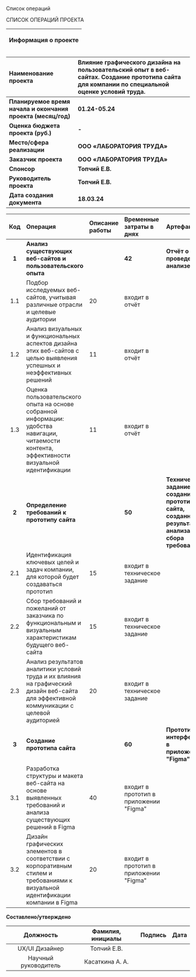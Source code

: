 ﻿Список операций

СПИСОК ОПЕРАЦИЙ ПРОЕКТА

|<p>**Информация о проекте**</p><p></p>|
| :-: |

|**Наименование проекта**|**Влияние графического дизайна на пользовательский опыт в веб-сайтах. Создание прототипа сайта для компании по специальной оценке условий труда.**|
| :- | :- |
|**Планируемое время начала и окончания проекта (месяц/год)**|<p>**01.24-05.24**</p><p></p>|
|**Оценка бюджета проекта (руб.)**|**-**|
|**Место/сфера реализации**|**ООО «ЛАБОРАТОРИЯ ТРУДА»**|
|**Заказчик проекта**|**ООО «ЛАБОРАТОРИЯ ТРУДА»**|
|**Спонсор**|**Топчий Е.В.**|
|**Руководитель проекта**|**Топчий Е.В.**|
|**Дата создания документа**|**18.03.24**|



|**Код**|**Операция**|**Описание работы**|**Временные затраты в днях**|**Артефакт**|
| :-: | :- | :- | :- |:- |
|**1**|**Анализ существующих веб-сайтов и пользовательского опыта**||**42**|**Отчёт о проведенном анализе**|
|1\.1|Подбор исследуемых веб-сайтов, учитывая различные отрасли и целевые аудитории|20|входит в отчёт|
|1\.2|Анализ визуальных и функциональных аспектов дизайна этих веб-сайтов с целью выявления успешных и неэффективных решений|11|входит в отчёт|
|1\.3|Оценка пользовательского опыта на основе собранной информации: удобства навигации, читаемости контента, эффективности визуальной идентификации|11|входит в отчёт|
|**2**|**Определение требований к прототипу сайта**||**50**|**Техническое задание для создания прототипа сайта, созданное по результатам анализа и сбора требований**|
|2\.1|Идентификация ключевых целей и задач компании, для которой будет создаваться прототип|15|входит в техническое задание|
|2\.2|Сбор требований и пожеланий от заказчика по функциональным и визуальным характеристикам будущего веб-сайта|15|входит в техническое задание|
|2\.3|Анализ результатов аналитики условий труда и их влияния на графический дизайн веб-сайта для эффективной коммуникации с целевой аудиторией|20|входит в техническое задание|
|**3**|**Создание прототипа сайта**||**60**|**Прототип интерфейса в приложении "Figma"**|
|3\.1|Разработка структуры и макета веб-сайта на основе выявленных требований и анализа существующих решений в Figma|40|входит в прототип в приложении "Figma"|
|3\.2|Дизайн графических элементов в соответствии с корпоративным стилем и требованиями к визуальной идентификации компании в Figma|20|входит в прототип в приложении "Figma"|



**Составлено/утверждено**

|**Должность**|**Фамилия, инициалы**|**Подпись**|**Дата**|
| :-: | :-: | :-: | :-: |
|UX/UI Дизайнер|Топчий Е.В.|
|Научный руководитель | Касаткина А. А. | 
